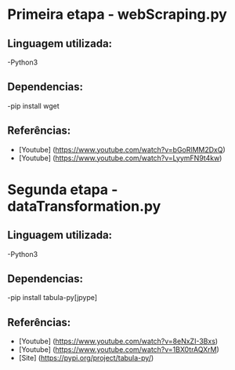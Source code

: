 # Primeira etapa - webScraping.py
## Linguagem utilizada:
-Python3 

## Dependencias: 
-pip install wget

## Referências: 
 - [Youtube] (https://www.youtube.com/watch?v=bGoRlMM2DxQ)
 - [Youtube] (https://www.youtube.com/watch?v=LyymFN9t4kw)

# Segunda etapa - dataTransformation.py
## Linguagem utilizada:
-Python3 

## Dependencias: 
-pip install tabula-py[jpype]

## Referências: 
 - [Youtube] (https://www.youtube.com/watch?v=8eNxZI-3Bxs)
 - [Youtube] (https://www.youtube.com/watch?v=1BX0trAQXrM)
 - [Site] (https://pypi.org/project/tabula-py/)

#
